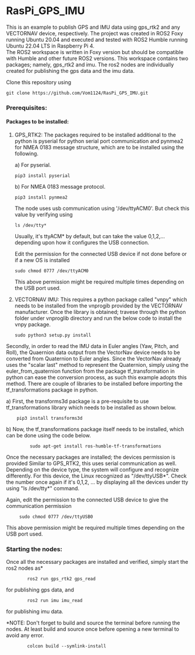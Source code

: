 # RasPi_GPS_IMU
This is an example to publish GPS and IMU data using gps_rtk2 and any VECTORNAV device, respectively. 
The project was created in ROS2 Foxy running Ubuntu 20.04 and executed and tested with ROS2 Humble running Ubuntu 22.04 LTS in Raspberry Pi 4.  
The ROS2 workspace is written in Foxy version but should be compatible with Humble and other future ROS2 versions.
This workspace contains two packages; namely, gps_rtk2 and imu. The ros2 nodes are individually created for publishing the gps data and the imu data.

Clone this repository using 

    git clone https://github.com/Vom1124/RasPi_GPS_IMU.git


### Prerequisites:

  #### Packages to be installed:

  1) GPS_RTK2: 
      The packages required to be installed additional to the python is pyserial for python serial port communication and pynmea2 for NMEA 0183 message structure, which are to be installed using the following.

        a) For pyserial.

         pip3 install pyserial
        b) For NMEA 0183 message protocol.

         pip3 install pynmea2
       
       
     The node uses usb communication using '/dev/ttyACM0'. But check this value by verifying using

         ls /dev/tty*
     
     Usually, it's ttyACM* by default, but can take the value 0,1,2,... depending upon how it configures the USB connection.

     Edit the permission for the connected USB device if not done before or if a new OS is installed

         sudo chmod 0777 /dev/ttyACM0
     This above permission might be required multiple times depending on the USB port used.

  3) VECTORNAV IMU:
     This requires a python package called "vnpy" which needs to be installed from the vnprogib provided by the VECTORNAV manufacturer. Once the library is obtained; travese through the python folder under vnproglib directory and run the below code to install the vnpy package.

         sudo python3 setup.py install
 Secondly, in order to read the IMU data in Euler angles (Yaw, Pitch, and Roll), the Quaernion data output from the VectorNav device needs to be converted from Quaternion to Euler angles. Since the VectorNav already uses the "scalar last" method to represent the Quaternion, simply using the euler_from_quaternion function from the package tf_transformation in python can ease the conversion process, as such this example adopts this method. There are couple of libraries to be installed before importing the tf_transformations package in python.
  
  a) First, the transforms3d package is a pre-requisite to use tf_transformations library which needs to be installed as shown below.

        pip3 install transforms3d

  b) Now, the tf_transformations package itself needs to be installed, which can be done using the code below.

             sudo apt-get install ros-humble-tf-transformations
Once the necessary packages are installed; the devices permission is provided Similar to GPS_RTK2, this uses serial communication as well. Depending on the device type, the system will configure and recognize differently. For this device, the Linux recognized as "/dev/ttyUSB*". Check the number once again if it's 0,1,2, ... by displaying all the devices under tty using "ls /dev/tty*" command.

 Again, edit the permission to the connected USB device to give the communication permission

         sudo chmod 0777 /dev/ttyUSB0
This above permission might be required multiple times depending on the USB port used.

### Starting the nodes:

Once all the necessary packages are installed and verified, simply start the ros2 nodes as*

            ros2 run gps_rtk2 gps_read

  for publishing gps data, and 
    
            ros2 run imu imu_read
  
  for publishing imu data.

*NOTE: Don't forget to build and source the terminal before running the nodes. At least build and source once before opening a new terminal to avoid any error. 

            colcon build --symlink-install

